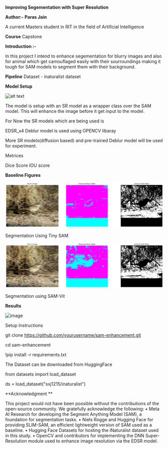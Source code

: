
**Improving Segementation with Super Resolution**

**Author:- Paras Jain**

A current Masters student in RIT in the field of Artificial Intelligence

**Course** Capstone

**Introduction :-**

In this project I intend to enhance segementation for blurry images and also for animal which get camouflaged easily with their sourroundings making it tough for SAM models to segment them with their background.

**Pipeline**
Dataset - inaturalist dataset


**Model Setup**

![alt text](<figures/Screenshot 2025-02-22 at 12.34.23 AM.png>)

The model is setup with an SR model as a wrapper class over the SAM model. This will enhance the image before it get input to the model. 

For Now the SR models which are being used is 

EDSR_x4
Deblur model is used using OPENCV libaray


More SR models(diffusion based) and pre-trained Deblur model will be used for experiment. 

Metrices

Dice Score 
IOU score

**Baseline Figures**

![alt text](figures/TINYSAM.png)

Segmentation Using Tiny SAM

![alt text](figures/SAM_Big.png)

Segmentation using SAM-Vit


**Results**

![image](https://github.com/user-attachments/assets/877d83cc-99c1-4755-ac73-cf6bb8720e6d)







Setup Instructions

git clone https://github.com/yourusername/sam-enhancement.git

cd sam-enhancement

!pip install -r requirements.txt

The Dataset can be downloaded from HuggingFace

from datasets import load_dataset

ds = load_dataset("sxj1215/inaturalist")

**Acknowledgment **

This project would not have been possible without the contributions of the open-source community. We gratefully acknowledge the following:
	•	Meta AI Research for developing the Segment Anything Model (SAM), a foundation for segmentation tasks.
	•	Niels Rogge and Hugging Face for providing SLIM-SAM, an efficient lightweight version of SAM used as a baseline.
	•	Hugging Face Datasets for hosting the iNaturalist dataset used in this study.
	•	OpenCV and contributors for implementing the DNN Super-Resolution module used to enhance image resolution via the EDSR model.
